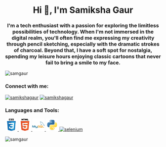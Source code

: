 <h1 align="center">Hi 👋, I'm Samiksha Gaur</h1>
<h3 align="center">I'm a tech enthusiast with a passion for exploring the limitless possibilities of technology. When I'm not immersed in the digital realm, you'll often find me expressing my creativity through pencil sketching, especially with the dramatic strokes of charcoal. Beyond that, I have a soft spot for nostalgia, spending my leisure hours enjoying classic cartoons that never fail to bring a smile to my face.</h3>
<p align="left"> <img src="https://komarev.com/ghpvc/?username=samgaur&label=Profile%20views&color=0e75b6&style=flat" alt="samgaur" /> </p>

<h3 align="left">Connect with me:</h3>
<p align="left">
<a href="https://linkedin.com/in/samikshagaur" target="blank"><img align="center" src="https://raw.githubusercontent.com/rahuldkjain/github-profile-readme-generator/master/src/images/icons/Social/linked-in-alt.svg" alt="samikshagaur" height="30" width="40" /></a>
<a href="https://www.hackerrank.com/samikshagaur" target="blank"><img align="center" src="https://raw.githubusercontent.com/rahuldkjain/github-profile-readme-generator/master/src/images/icons/Social/hackerrank.svg" alt="samikshagaur" height="30" width="40" /></a>
</p>

<h3 align="left">Languages and Tools:</h3>
<p align="left"> <a href="https://www.w3schools.com/css/" target="_blank" rel="noreferrer"> <img src="https://raw.githubusercontent.com/devicons/devicon/master/icons/css3/css3-original-wordmark.svg" alt="css3" width="40" height="40"/> </a> <a href="https://www.w3.org/html/" target="_blank" rel="noreferrer"> <img src="https://raw.githubusercontent.com/devicons/devicon/master/icons/html5/html5-original-wordmark.svg" alt="html5" width="40" height="40"/> </a> <a href="https://www.mysql.com/" target="_blank" rel="noreferrer"> <img src="https://raw.githubusercontent.com/devicons/devicon/master/icons/mysql/mysql-original-wordmark.svg" alt="mysql" width="40" height="40"/> </a> <a href="https://www.python.org" target="_blank" rel="noreferrer"> <img src="https://raw.githubusercontent.com/devicons/devicon/master/icons/python/python-original.svg" alt="python" width="40" height="40"/> </a> <a href="https://www.selenium.dev" target="_blank" rel="noreferrer"> <img src="https://raw.githubusercontent.com/detain/svg-logos/780f25886640cef088af994181646db2f6b1a3f8/svg/selenium-logo.svg" alt="selenium" width="40" height="40"/> </a> </p>

<p><img align="center" src="https://github-readme-stats.vercel.app/api/top-langs?username=samgaur&show_icons=true&locale=en&layout=compact" alt="samgaur" /></p>
